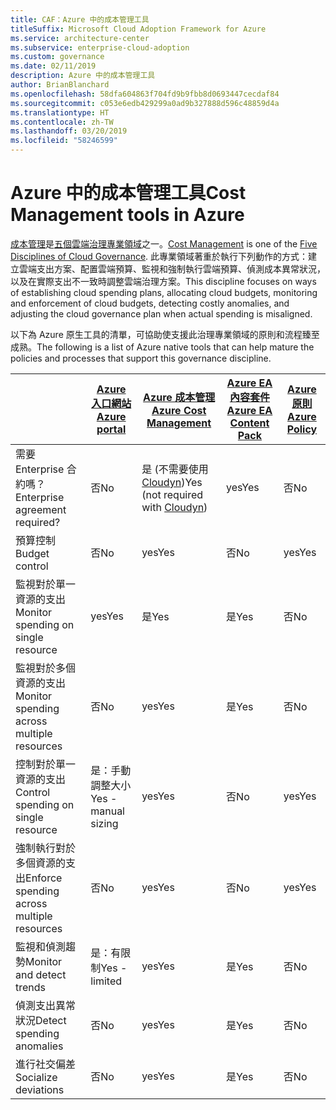 ```yaml
---
title: CAF：Azure 中的成本管理工具
titleSuffix: Microsoft Cloud Adoption Framework for Azure
ms.service: architecture-center
ms.subservice: enterprise-cloud-adoption
ms.custom: governance
ms.date: 02/11/2019
description: Azure 中的成本管理工具
author: BrianBlanchard
ms.openlocfilehash: 58dfa604863f704fd9b9fbb8d0693447cecdaf84
ms.sourcegitcommit: c053e6edb429299a0ad9b327888d596c48859d4a
ms.translationtype: HT
ms.contentlocale: zh-TW
ms.lasthandoff: 03/20/2019
ms.locfileid: "58246599"
---
```

# <a name="cost-management-tools-in-azure"></a><span data-ttu-id="5a33f-103">Azure 中的成本管理工具</span><span class="sxs-lookup"><span data-stu-id="5a33f-103">Cost Management tools in Azure</span></span>

<span data-ttu-id="5a33f-104">[成本管理](overview.md)是[五個雲端治理專業領域](../governance-disciplines.md)之一。</span><span class="sxs-lookup"><span data-stu-id="5a33f-104">[Cost Management](overview.md) is one of the [Five Disciplines of Cloud Governance](../governance-disciplines.md).</span></span> <span data-ttu-id="5a33f-105">此專業領域著重於執行下列動作的方式：建立雲端支出方案、配置雲端預算、監視和強制執行雲端預算、偵測成本異常狀況，以及在實際支出不一致時調整雲端治理方案。</span><span class="sxs-lookup"><span data-stu-id="5a33f-105">This discipline focuses on ways of establishing cloud spending plans, allocating cloud budgets, monitoring and enforcement of cloud budgets, detecting costly anomalies, and adjusting the cloud governance plan when actual spending is misaligned.</span></span>

<span data-ttu-id="5a33f-106">以下為 Azure 原生工具的清單，可協助使支援此治理專業領域的原則和流程臻至成熟。</span><span class="sxs-lookup"><span data-stu-id="5a33f-106">The following is a list of Azure native tools that can help mature the policies and processes that support this governance discipline.</span></span>

|  | [<span data-ttu-id="5a33f-107">Azure 入口網站</span><span class="sxs-lookup"><span data-stu-id="5a33f-107">Azure portal</span></span>](https://azure.microsoft.com/features/azure-portal/)  | [<span data-ttu-id="5a33f-108">Azure 成本管理</span><span class="sxs-lookup"><span data-stu-id="5a33f-108">Azure Cost Management</span></span>](/azure/cost-management/overview-cost-mgt)  | [<span data-ttu-id="5a33f-109">Azure EA 內容套件</span><span class="sxs-lookup"><span data-stu-id="5a33f-109">Azure EA Content Pack</span></span>](/power-bi/service-connect-to-azure-enterprise)  | [<span data-ttu-id="5a33f-110">Azure 原則</span><span class="sxs-lookup"><span data-stu-id="5a33f-110">Azure Policy</span></span>](/azure/governance/policy/overview) |
|---------|---------|---------|---------|---------|
|<span data-ttu-id="5a33f-111">需要 Enterprise 合約嗎？</span><span class="sxs-lookup"><span data-stu-id="5a33f-111">Enterprise agreement required?</span></span>     | <span data-ttu-id="5a33f-112">否</span><span class="sxs-lookup"><span data-stu-id="5a33f-112">No</span></span>         | <span data-ttu-id="5a33f-113">是 (不需要使用 [Cloudyn](/azure/cost-management/overview))</span><span class="sxs-lookup"><span data-stu-id="5a33f-113">Yes (not required with [Cloudyn](/azure/cost-management/overview))</span></span>         | <span data-ttu-id="5a33f-114">yes</span><span class="sxs-lookup"><span data-stu-id="5a33f-114">Yes</span></span>         | <span data-ttu-id="5a33f-115">否</span><span class="sxs-lookup"><span data-stu-id="5a33f-115">No</span></span>         |
|<span data-ttu-id="5a33f-116">預算控制</span><span class="sxs-lookup"><span data-stu-id="5a33f-116">Budget control</span></span>     | <span data-ttu-id="5a33f-117">否</span><span class="sxs-lookup"><span data-stu-id="5a33f-117">No</span></span>         | <span data-ttu-id="5a33f-118">yes</span><span class="sxs-lookup"><span data-stu-id="5a33f-118">Yes</span></span>         | <span data-ttu-id="5a33f-119">否</span><span class="sxs-lookup"><span data-stu-id="5a33f-119">No</span></span>         | <span data-ttu-id="5a33f-120">yes</span><span class="sxs-lookup"><span data-stu-id="5a33f-120">Yes</span></span>         |
|<span data-ttu-id="5a33f-121">監視對於單一資源的支出</span><span class="sxs-lookup"><span data-stu-id="5a33f-121">Monitor spending on single resource</span></span>    | <span data-ttu-id="5a33f-122">yes</span><span class="sxs-lookup"><span data-stu-id="5a33f-122">Yes</span></span>         | <span data-ttu-id="5a33f-123">是</span><span class="sxs-lookup"><span data-stu-id="5a33f-123">Yes</span></span>         | <span data-ttu-id="5a33f-124">是</span><span class="sxs-lookup"><span data-stu-id="5a33f-124">Yes</span></span>         | <span data-ttu-id="5a33f-125">否</span><span class="sxs-lookup"><span data-stu-id="5a33f-125">No</span></span>         |
|<span data-ttu-id="5a33f-126">監視對於多個資源的支出</span><span class="sxs-lookup"><span data-stu-id="5a33f-126">Monitor spending across multiple resources</span></span>    | <span data-ttu-id="5a33f-127">否</span><span class="sxs-lookup"><span data-stu-id="5a33f-127">No</span></span>         | <span data-ttu-id="5a33f-128">yes</span><span class="sxs-lookup"><span data-stu-id="5a33f-128">Yes</span></span>        | <span data-ttu-id="5a33f-129">是</span><span class="sxs-lookup"><span data-stu-id="5a33f-129">Yes</span></span>         | <span data-ttu-id="5a33f-130">否</span><span class="sxs-lookup"><span data-stu-id="5a33f-130">No</span></span>         |
|<span data-ttu-id="5a33f-131">控制對於單一資源的支出</span><span class="sxs-lookup"><span data-stu-id="5a33f-131">Control spending on single resource</span></span>     | <span data-ttu-id="5a33f-132">是：手動調整大小</span><span class="sxs-lookup"><span data-stu-id="5a33f-132">Yes - manual sizing</span></span>         | <span data-ttu-id="5a33f-133">yes</span><span class="sxs-lookup"><span data-stu-id="5a33f-133">Yes</span></span>         | <span data-ttu-id="5a33f-134">否</span><span class="sxs-lookup"><span data-stu-id="5a33f-134">No</span></span>         | <span data-ttu-id="5a33f-135">yes</span><span class="sxs-lookup"><span data-stu-id="5a33f-135">Yes</span></span>         |
|<span data-ttu-id="5a33f-136">強制執行對於多個資源的支出</span><span class="sxs-lookup"><span data-stu-id="5a33f-136">Enforce spending across multiple resources</span></span>    | <span data-ttu-id="5a33f-137">否</span><span class="sxs-lookup"><span data-stu-id="5a33f-137">No</span></span>         | <span data-ttu-id="5a33f-138">yes</span><span class="sxs-lookup"><span data-stu-id="5a33f-138">Yes</span></span>         | <span data-ttu-id="5a33f-139">否</span><span class="sxs-lookup"><span data-stu-id="5a33f-139">No</span></span>         | <span data-ttu-id="5a33f-140">yes</span><span class="sxs-lookup"><span data-stu-id="5a33f-140">Yes</span></span>         |
|<span data-ttu-id="5a33f-141">監視和偵測趨勢</span><span class="sxs-lookup"><span data-stu-id="5a33f-141">Monitor and detect trends</span></span>     | <span data-ttu-id="5a33f-142">是：有限制</span><span class="sxs-lookup"><span data-stu-id="5a33f-142">Yes - limited</span></span>         | <span data-ttu-id="5a33f-143">yes</span><span class="sxs-lookup"><span data-stu-id="5a33f-143">Yes</span></span>        | <span data-ttu-id="5a33f-144">是</span><span class="sxs-lookup"><span data-stu-id="5a33f-144">Yes</span></span>         | <span data-ttu-id="5a33f-145">否</span><span class="sxs-lookup"><span data-stu-id="5a33f-145">No</span></span>         |
|<span data-ttu-id="5a33f-146">偵測支出異常狀況</span><span class="sxs-lookup"><span data-stu-id="5a33f-146">Detect spending anomalies</span></span>     | <span data-ttu-id="5a33f-147">否</span><span class="sxs-lookup"><span data-stu-id="5a33f-147">No</span></span>         | <span data-ttu-id="5a33f-148">yes</span><span class="sxs-lookup"><span data-stu-id="5a33f-148">Yes</span></span>        | <span data-ttu-id="5a33f-149">是</span><span class="sxs-lookup"><span data-stu-id="5a33f-149">Yes</span></span>         | <span data-ttu-id="5a33f-150">否</span><span class="sxs-lookup"><span data-stu-id="5a33f-150">No</span></span>        |
|<span data-ttu-id="5a33f-151">進行社交偏差</span><span class="sxs-lookup"><span data-stu-id="5a33f-151">Socialize deviations</span></span>     | <span data-ttu-id="5a33f-152">否</span><span class="sxs-lookup"><span data-stu-id="5a33f-152">No</span></span>        | <span data-ttu-id="5a33f-153">yes</span><span class="sxs-lookup"><span data-stu-id="5a33f-153">Yes</span></span>        | <span data-ttu-id="5a33f-154">是</span><span class="sxs-lookup"><span data-stu-id="5a33f-154">Yes</span></span>        | <span data-ttu-id="5a33f-155">否</span><span class="sxs-lookup"><span data-stu-id="5a33f-155">No</span></span>        |
